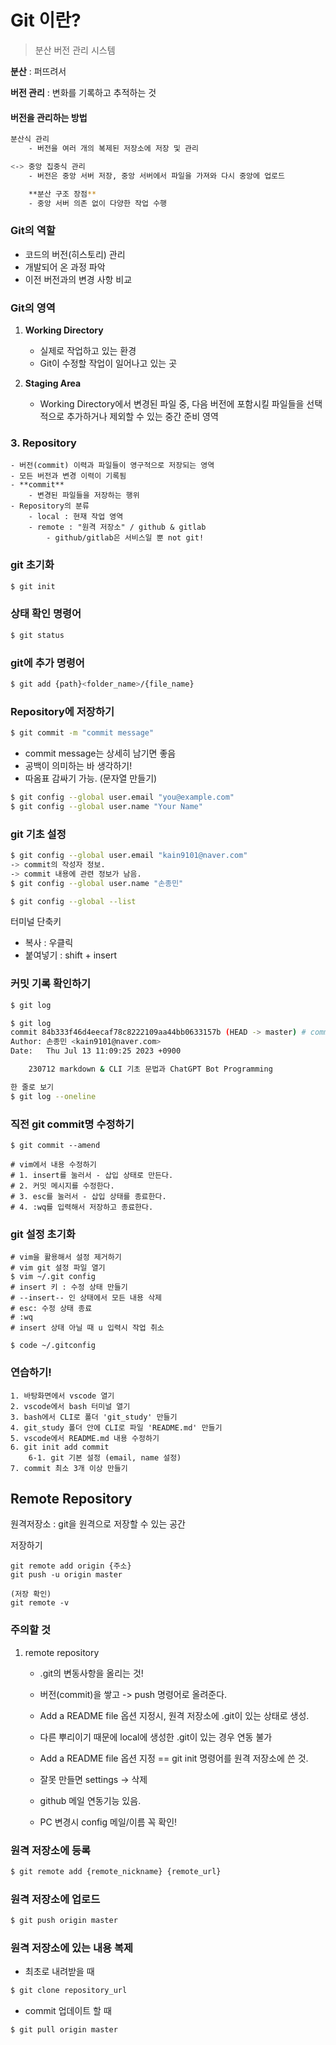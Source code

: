 # Git 이란?
> 분산 버전 관리 시스템

**분산** : 퍼뜨려서

**버전 관리** : 변화를 기록하고 추적하는 것


#### 버전을 관리하는 방법
```bash
분산식 관리
    - 버전을 여러 개의 복제된 저장소에 저장 및 관리

<-> 중앙 집중식 관리
    - 버전은 중앙 서버 저장, 중앙 서버에서 파일을 가져와 다시 중앙에 업로드

    **분산 구조 장점**
    - 중앙 서버 의존 없이 다양한 작업 수행
```

### Git의 역할
- 코드의 버전(히스토리) 관리
- 개발되어 온 과정 파악
- 이전 버전과의 변경 사항 비교

### Git의 영역
1. **Working Directory**
    - 실제로 작업하고 있는 환경
    - Git이 수정할 작업이 일어나고 있는 곳
 
2. **Staging Area**
    - Working Directory에서 변경된 파일 중, 다음 버전에 포함시킬 파일들을 선택적으로 추가하거나 제외할 수 있는 중간 준비 영역


### 3. **Repository**
    - 버전(commit) 이력과 파일들이 영구적으로 저장되는 영역
    - 모든 버전과 변경 이력이 기록됨
    - **commit**
        - 변경된 파일들을 저장하는 행위
    - Repository의 분류
        - local : 현재 작업 영역
        - remote : "원격 저장소" / github & gitlab
            - github/gitlab은 서비스일 뿐 not git!






### git 초기화
```bash
$ git init
```

### 상태 확인 명령어
```bash
$ git status
```

### git에 추가 명령어
```bash
$ git add {path}<folder_name>/{file_name}
```

### Repository에 저장하기
```bash
$ git commit -m "commit message"
```
- commit message는 상세히 남기면 좋음
- 공백이 의미하는 바 생각하기!
- 따옴표 감싸기 가능. (문자열 만들기)
```bash
$ git config --global user.email "you@example.com"
$ git config --global user.name "Your Name"
```
### git 기초 설정
```bash
$ git config --global user.email "kain9101@naver.com"
-> commit의 작성자 정보.
-> commit 내용에 관련 정보가 남음.
$ git config --global user.name "손종민"

$ git config --global --list
```

터미널 단축키
- 복사 : 우클릭
- 붙여넣기 : shift + insert

### 커밋 기록 확인하기
```bash
$ git log
```

```bash
$ git log
commit 84b333f46d4eecaf78c8222109aa44bb0633157b (HEAD -> master) # commit 고유값
Author: 손종민 <kain9101@naver.com>
Date:   Thu Jul 13 11:09:25 2023 +0900

    230712 markdown & CLI 기초 문법과 ChatGPT Bot Programming

한 줄로 보기
$ git log --oneline
```

### 직전 git commit명 수정하기
```
$ git commit --amend

# vim에서 내용 수정하기
# 1. insert를 눌러서 - 삽입 상태로 만든다.
# 2. 커밋 메시지를 수정한다.
# 3. esc를 눌러서 - 삽입 상태를 종료한다.
# 4. :wq를 입력해서 저장하고 종료한다.
```

### git 설정 초기화
```
# vim을 활용해서 설정 제거하기
# vim git 설정 파일 열기
$ vim ~/.git config 
# insert 키 : 수정 상태 만들기
# --insert-- 인 상태에서 모든 내용 삭제
# esc: 수정 상태 종료
# :wq
# insert 상태 아닐 때 u 입력시 작업 취소

$ code ~/.gitconfig
```

### 연습하기!
```
1. 바탕화면에서 vscode 열기
2. vscode에서 bash 터미널 열기
3. bash에서 CLI로 폴더 'git_study' 만들기
4. git_study 폴더 안에 CLI로 파일 'README.md' 만들기
5. vscode에서 README.md 내용 수정하기
6. git init add commit
    6-1. git 기본 설정 (email, name 설정)
7. commit 최소 3개 이상 만들기
```

## Remote Repository
원격저장소 : git을 원격으로 저장할 수 있는 공간

저장하기
```
git remote add origin {주소}
git push -u origin master

(저장 확인)
git remote -v
```
### 주의할 것
1. remote repository
    - .git의 변동사항을 올리는 것!
    - 버전(commit)을 쌓고 -> push 명령어로 올려준다.
    - Add a README file 옵션 지정시, 원격 저장소에 .git이 있는 상태로 생성.
    - 다른 뿌리이기 때문에 local에 생성한 .git이 있는 경우 연동 불가
    - Add a README file 옵션 지정 == git init 명령어를 원격 저장소에 쓴 것.
    - 잘못 만들면 settings -> 삭제

    - github 메일 연동기능 있음.
    - PC 변경시 config 메일/이름 꼭 확인!

### 원격 저장소에 등록
```bash
$ git remote add {remote_nickname} {remote_url} 
```

### 원격 저장소에 업로드
```bash
$ git push origin master
```

### 원격 저장소에 있는 내용 복제
- 최초로 내려받을 때
```bash
$ git clone repository_url
```
- commit 업데이트 할 때
```bash
$ git pull origin master
```